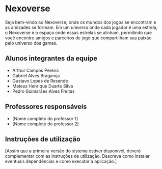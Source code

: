 # Nexoverse

Seja bem-vindo ao Nexoverse, onde os mundos dos jogos se encontram e as amizades se formam.
Em um universo onde cada jogador é uma estrela, o Nexoverse é o espaço onde essas estrelas se alinham, permitindo que você encontre amigos e parceiros de jogo que compartilham sua paixão pelo universo dos games.

## Alunos integrantes da equipe

* Arthur Campos Pereira
* Gabriel Alves Bragança
* Gustavo Lopes de Resende
* Mateus Henrique Duarte Silva
* Pedro Guimarães Alves Freitas

## Professores responsáveis

* [Nome completo do professor 1]
* [Nome completo do professor 2]

## Instruções de utilização

[Assim que a primeira versão do sistema estiver disponível, deverá complementar com as instruções de utilização. Descreva como instalar eventuais dependências e como executar a aplicação.]
